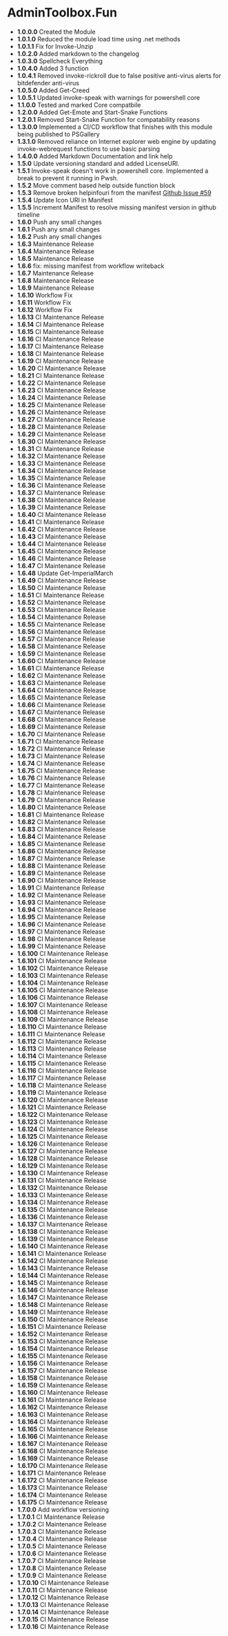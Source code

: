 # **AdminToolbox.Fun**

* **1.0.0.0** Created the Module
* **1.0.1.0** Reduced the module load time using .net methods
* **1.0.1.1** Fix for Invoke-Unzip
* **1.0.2.0** Added markdown to the changelog
* **1.0.3.0** Spellcheck Everything
* **1.0.4.0** Added 3 function
* **1.0.4.1** Removed invoke-rickroll due to false positive anti-virus alerts for bitdefender anti-virus
* **1.0.5.0** Added Get-Creed
* **1.0.5.1** Updated invoke-speak with warnings for powershell core
* **1.1.0.0** Tested and marked Core compatbile
* **1.2.0.0** Added Get-Emote and Start-Snake Functions
* **1.2.0.1** Removed Start-Snake Function for compatability reasons
* **1.3.0.0** Implemented a CI/CD workflow that finishes with this module being published to PSGallery
* **1.3.1.0** Removed reliance on Internet explorer web engine by updating invoke-webrequest functions to use basic parsing
* **1.4.0.0** Added Markdown Documentation and link help
* **1.5.0** Update versioning standard and added LicenseURI.
* **1.5.1** Invoke-speak doesn't work in powershell core. Implemented a break to prevent it running in Pwsh.
* **1.5.2** Move comment based help outside function block
* **1.5.3** Remove broken helpinfouri from the manifest [Github Issue #59](https://github.com/TheTaylorLee/AdminToolbox/issues/59)
* **1.5.4** Update Icon URI in Manifest
* **1.5.5** Increment Manifest to resolve missing manifest version in github timeline
* **1.6.0** Push any small changes
* **1.6.1** Push any small changes
* **1.6.2** Push any small changes
* **1.6.3** Maintenance Release
* **1.6.4** Maintenance Release
* **1.6.5** Maintenance Release
* **1.6.6** fix: missing manifest from workflow writeback
* **1.6.7** Maintenance Release
* **1.6.8** Maintenance Release
* **1.6.9** Maintenance Release
* **1.6.10** Workflow Fix
* **1.6.11** Workflow Fix
* **1.6.12** Workflow Fix
* **1.6.13** CI Maintenance Release
* **1.6.14** CI Maintenance Release
* **1.6.15** CI Maintenance Release
* **1.6.16** CI Maintenance Release
* **1.6.17** CI Maintenance Release
* **1.6.18** CI Maintenance Release
* **1.6.19** CI Maintenance Release
* **1.6.20** CI Maintenance Release
* **1.6.21** CI Maintenance Release
* **1.6.22** CI Maintenance Release
* **1.6.23** CI Maintenance Release
* **1.6.24** CI Maintenance Release
* **1.6.25** CI Maintenance Release
* **1.6.26** CI Maintenance Release
* **1.6.27** CI Maintenance Release
* **1.6.28** CI Maintenance Release
* **1.6.29** CI Maintenance Release
* **1.6.30** CI Maintenance Release
* **1.6.31** CI Maintenance Release
* **1.6.32** CI Maintenance Release
* **1.6.33** CI Maintenance Release
* **1.6.34** CI Maintenance Release
* **1.6.35** CI Maintenance Release
* **1.6.36** CI Maintenance Release
* **1.6.37** CI Maintenance Release
* **1.6.38** CI Maintenance Release
* **1.6.39** CI Maintenance Release
* **1.6.40** CI Maintenance Release
* **1.6.41** CI Maintenance Release
* **1.6.42** CI Maintenance Release
* **1.6.43** CI Maintenance Release
* **1.6.44** CI Maintenance Release
* **1.6.45** CI Maintenance Release
* **1.6.46** CI Maintenance Release
* **1.6.47** CI Maintenance Release
* **1.6.48** Update Get-ImperialMarch
* **1.6.49** CI Maintenance Release
* **1.6.50** CI Maintenance Release
* **1.6.51** CI Maintenance Release
* **1.6.52** CI Maintenance Release
* **1.6.53** CI Maintenance Release
* **1.6.54** CI Maintenance Release
* **1.6.55** CI Maintenance Release
* **1.6.56** CI Maintenance Release
* **1.6.57** CI Maintenance Release
* **1.6.58** CI Maintenance Release
* **1.6.59** CI Maintenance Release
* **1.6.60** CI Maintenance Release
* **1.6.61** CI Maintenance Release
* **1.6.62** CI Maintenance Release
* **1.6.63** CI Maintenance Release
* **1.6.64** CI Maintenance Release
* **1.6.65** CI Maintenance Release
* **1.6.66** CI Maintenance Release
* **1.6.67** CI Maintenance Release
* **1.6.68** CI Maintenance Release
* **1.6.69** CI Maintenance Release
* **1.6.70** CI Maintenance Release
* **1.6.71** CI Maintenance Release
* **1.6.72** CI Maintenance Release
* **1.6.73** CI Maintenance Release
* **1.6.74** CI Maintenance Release
* **1.6.75** CI Maintenance Release
* **1.6.76** CI Maintenance Release
* **1.6.77** CI Maintenance Release
* **1.6.78** CI Maintenance Release
* **1.6.79** CI Maintenance Release
* **1.6.80** CI Maintenance Release
* **1.6.81** CI Maintenance Release
* **1.6.82** CI Maintenance Release
* **1.6.83** CI Maintenance Release
* **1.6.84** CI Maintenance Release
* **1.6.85** CI Maintenance Release
* **1.6.86** CI Maintenance Release
* **1.6.87** CI Maintenance Release
* **1.6.88** CI Maintenance Release
* **1.6.89** CI Maintenance Release
* **1.6.90** CI Maintenance Release
* **1.6.91** CI Maintenance Release
* **1.6.92** CI Maintenance Release
* **1.6.93** CI Maintenance Release
* **1.6.94** CI Maintenance Release
* **1.6.95** CI Maintenance Release
* **1.6.96** CI Maintenance Release
* **1.6.97** CI Maintenance Release
* **1.6.98** CI Maintenance Release
* **1.6.99** CI Maintenance Release
* **1.6.100** CI Maintenance Release
* **1.6.101** CI Maintenance Release
* **1.6.102** CI Maintenance Release
* **1.6.103** CI Maintenance Release
* **1.6.104** CI Maintenance Release
* **1.6.105** CI Maintenance Release
* **1.6.106** CI Maintenance Release
* **1.6.107** CI Maintenance Release
* **1.6.108** CI Maintenance Release
* **1.6.109** CI Maintenance Release
* **1.6.110** CI Maintenance Release
* **1.6.111** CI Maintenance Release
* **1.6.112** CI Maintenance Release
* **1.6.113** CI Maintenance Release
* **1.6.114** CI Maintenance Release
* **1.6.115** CI Maintenance Release
* **1.6.116** CI Maintenance Release
* **1.6.117** CI Maintenance Release
* **1.6.118** CI Maintenance Release
* **1.6.119** CI Maintenance Release
* **1.6.120** CI Maintenance Release
* **1.6.121** CI Maintenance Release
* **1.6.122** CI Maintenance Release
* **1.6.123** CI Maintenance Release
* **1.6.124** CI Maintenance Release
* **1.6.125** CI Maintenance Release
* **1.6.126** CI Maintenance Release
* **1.6.127** CI Maintenance Release
* **1.6.128** CI Maintenance Release
* **1.6.129** CI Maintenance Release
* **1.6.130** CI Maintenance Release
* **1.6.131** CI Maintenance Release
* **1.6.132** CI Maintenance Release
* **1.6.133** CI Maintenance Release
* **1.6.134** CI Maintenance Release
* **1.6.135** CI Maintenance Release
* **1.6.136** CI Maintenance Release
* **1.6.137** CI Maintenance Release
* **1.6.138** CI Maintenance Release
* **1.6.139** CI Maintenance Release
* **1.6.140** CI Maintenance Release
* **1.6.141** CI Maintenance Release
* **1.6.142** CI Maintenance Release
* **1.6.143** CI Maintenance Release
* **1.6.144** CI Maintenance Release
* **1.6.145** CI Maintenance Release
* **1.6.146** CI Maintenance Release
* **1.6.147** CI Maintenance Release
* **1.6.148** CI Maintenance Release
* **1.6.149** CI Maintenance Release
* **1.6.150** CI Maintenance Release
* **1.6.151** CI Maintenance Release
* **1.6.152** CI Maintenance Release
* **1.6.153** CI Maintenance Release
* **1.6.154** CI Maintenance Release
* **1.6.155** CI Maintenance Release
* **1.6.156** CI Maintenance Release
* **1.6.157** CI Maintenance Release
* **1.6.158** CI Maintenance Release
* **1.6.159** CI Maintenance Release
* **1.6.160** CI Maintenance Release
* **1.6.161** CI Maintenance Release
* **1.6.162** CI Maintenance Release
* **1.6.163** CI Maintenance Release
* **1.6.164** CI Maintenance Release
* **1.6.165** CI Maintenance Release
* **1.6.166** CI Maintenance Release
* **1.6.167** CI Maintenance Release
* **1.6.168** CI Maintenance Release
* **1.6.169** CI Maintenance Release
* **1.6.170** CI Maintenance Release
* **1.6.171** CI Maintenance Release
* **1.6.172** CI Maintenance Release
* **1.6.173** CI Maintenance Release
* **1.6.174** CI Maintenance Release
* **1.6.175** CI Maintenance Release
* **1.7.0.0** Add workflow versioning
* **1.7.0.1** CI Maintenance Release
* **1.7.0.2** CI Maintenance Release
* **1.7.0.3** CI Maintenance Release
* **1.7.0.4** CI Maintenance Release
* **1.7.0.5** CI Maintenance Release
* **1.7.0.6** CI Maintenance Release
* **1.7.0.7** CI Maintenance Release
* **1.7.0.8** CI Maintenance Release
* **1.7.0.9** CI Maintenance Release
* **1.7.0.10** CI Maintenance Release
* **1.7.0.11** CI Maintenance Release
* **1.7.0.12** CI Maintenance Release
* **1.7.0.13** CI Maintenance Release
* **1.7.0.14** CI Maintenance Release
* **1.7.0.15** CI Maintenance Release
* **1.7.0.16** CI Maintenance Release